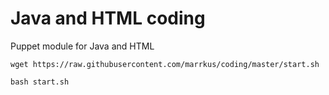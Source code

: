 # Java and HTML coding
Puppet module for Java and HTML

```wget https://raw.githubusercontent.com/marrkus/coding/master/start.sh```

```bash start.sh```
